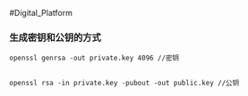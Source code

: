 #Digital_Platform

### 生成密钥和公钥的方式

```
openssl genrsa -out private.key 4096 //密钥


openssl rsa -in private.key -pubout -out public.key //公钥
```
